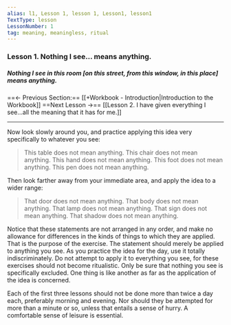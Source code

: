 ```yaml
---
alias: l1, Lesson 1, lesson 1, Lesson1, lesson1
TextType: lesson
LessonNumber: 1
tag: meaning, meaningless, ritual
---
```

### Lesson 1. Nothing I see... means anything.

##### Nothing I see in this room [on this street, from this window, in this place] means anything.

==<- Previous Section:== [[+Workbook - Introduction|Introduction to the Workbook]]
==Next Lesson ->== [[Lesson 2. I have given everything I see...all the meaning that it has for me.]]

***

Now look slowly around you, and practice applying this idea very specifically to whatever you see:

>This table does not mean anything.
This chair does not mean anything.
This hand does not mean anything.
This foot does not mean anything.
>This pen does not mean anything.

Then look farther away from your immediate area, and apply the idea to a wider range:

>That door does not mean anything.
>That body does not mean anything.
>That lamp does not mean anything.
>That sign does not mean anything.
>That shadow does not mean anything.

Notice that these statements are not arranged in any order, and make no allowance for differences in the kinds of things to which they are applied. That is the purpose of the exercise. The statement should merely be applied to anything you see. As you practice the idea for the day, use it totally indiscriminately. Do not attempt to apply it to everything you see, for these exercises should not become ritualistic. Only be sure that nothing you see is specifically excluded. One thing is like another as far as the application of the idea is concerned.

Each of the first three lessons should not be done more than twice a day each, preferably morning and evening. Nor should they be attempted for more than a minute or so, unless that entails a sense of hurry. A comfortable sense of leisure is essential.